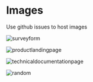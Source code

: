 # Images
Use github issues to host images

![surveyform](https://user-images.githubusercontent.com/45731476/50799016-b4fa8c00-12da-11e9-973f-4d060e6d76ae.png)

![productlandingpage](https://user-images.githubusercontent.com/45731476/50799490-85e51a00-12dc-11e9-8780-bde00ef2df67.png)

![technicaldocumentationpage](https://user-images.githubusercontent.com/45731476/50799812-f476a780-12dd-11e9-8cc0-d176ead8985f.png)

![random](https://user-images.githubusercontent.com/45731476/64121592-2a016100-cd97-11e9-8a34-a0f9a23ac934.jpg)

